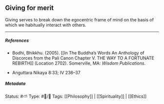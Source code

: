 ## Giving for merit

Giving serves to break down the egocentric frame of mind on the basis of which we habitually interact with others.

___

##### References

- Bodhi, Bhikkhu. (2005). [[In The Buddha’s Words An Anthology of Discorces from the Pali Canon Chapter V. THE WAY TO A FORTUNATE REBIRTH]] (Location 2702). Somerville, MA: _Wisdom Publications_.

- Anguttara Nikaya 8:33; IV 236–37

##### Metadata
Status: #⛅️ 
Type: #🔵/🔵 
Tags: [[Philosophy]] | [[Spirituality]] | [[Ethics]]